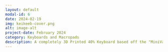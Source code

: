 ```yaml
---
layout: default
modal-id: 6
date: 2024-02-19
img: keikeeb-cover.png
alt: image-alt
project-date: February 2024
category: Keyboards and Macropads
description: A completely 3D Printed 40% Keyboard based off the "MiniVan" Layout. Powered by a Adafruit KB2040 Microcontroller, has RGB built into the case. Utilizes a 3 piece design; Main Plate (Switches and key mounting), Bottom Shell (Electronics and RGB) and Top Skirt (Aesthetic skirt around the body of the keyboard). The design was created by me in Fusion 360, 3D Printed on a BambuLabs P1S in Polymaker PETG. This project is currently not complete and requires some minor updates to the physical design, as well as updated QMK Firmware. There is currently 1 functional prototype and 1 non-functional prototype. https://github.com/potatoworld/KeiKeeb
---
```


